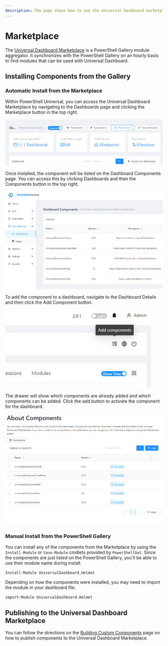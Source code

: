 ```yaml
---
description: The page shows how to use the Universal Dashboard marketplace.
---
```


# Marketplace

The [Universal Dashboard Marketplace](https://marketplace.universaldashboard.io/) is a PowerShell Gallery module aggregator. It synchronizes with the PowerShell Gallery on an hourly basis to find modules that can be used with Universal Dashboard.

## Installing Components from the Gallery

### Automatic Install from the Marketplace

Within PowerShell Universal, you can access the Universal Dashboard Marketplace by navigating to the Dashboards page and clicking the Marketplace button in the top right.

![](<../../.gitbook/assets/image (370).png>)

Once installed, the component will be listed on the Dashboard Components page. You can access this by clicking Dashboards and then the Components button in the top right.

![](<../../.gitbook/assets/image (295).png>)

To add the component to a dashboard, navigate to the Dashboard Details and then click the Add Component button.&#x20;

![](<../../.gitbook/assets/image (404).png>)

The drawer will show which components are already added and which components can be added. Click the add button to activate the component for the dashboard.

![](<../../.gitbook/assets/image (429).png>)

### Manual Install from the PowerShell Gallery

You can install any of the components from the Marketplace by using the `Install-Module` or `Save-Module` cmdlets provided by `PowerShellGet`. Since the components are just listed on the PowerShell Gallery, you'll be able to use their module name during install.

```
Install-Module UniversalDashboard.Helmet
```

Depending on how the components were installed, you may need to import the module in your dashboard file.

```
import-Module UniversalDashboard.Helmet
```

## Publishing to the Universal Dashboard Marketplace

You can follow the directions on the [Building Custom Components](components/custom-components/building-custom-components.md#publishing-to-the-marketplace) page on how to publish components to the Universal Dashboard Marketplace.

